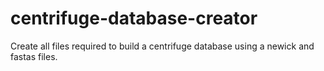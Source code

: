 # centrifuge-database-creator
Create all files required to build a centrifuge database using a newick and fastas files.
